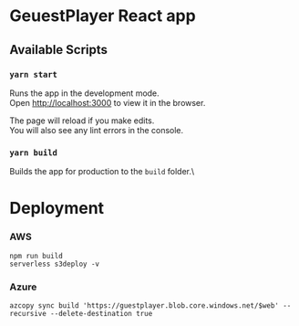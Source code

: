 # GeuestPlayer React app

## Available Scripts

### `yarn start`

Runs the app in the development mode.\
Open [http://localhost:3000](http://localhost:3000) to view it in the browser.

The page will reload if you make edits.\
You will also see any lint errors in the console.

### `yarn build`

Builds the app for production to the `build` folder.\

# Deployment


### AWS
```
npm run build
serverless s3deploy -v
```

### Azure
```
azcopy sync build 'https://guestplayer.blob.core.windows.net/$web' --recursive --delete-destination true
```
